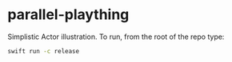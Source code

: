 # parallel-plaything

Simplistic Actor illustration. To run, from the root of the repo type:

```bash
swift run -c release
```
